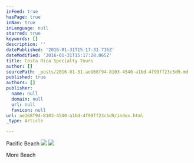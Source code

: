 ```yaml
---
inFeed: true
hasPage: true
inNav: true
inLanguage: null
starred: true
keywords: []
description: ''
datePublished: '2016-01-31T15:17:31.716Z'
dateModified: '2016-01-31T15:17:28.065Z'
title: Costa Rica Specialty Tours
author: []
sourcePath: _posts/2016-01-31-ae168f94-8103-4540-a1bd-4f99ff23c5d9.md
published: true
authors: []
publisher:
  name: null
  domain: null
  url: null
  favicon: null
url: ae168f94-8103-4540-a1bd-4f99ff23c5d9/index.html
_type: Article

---
```

Pacific Beach
![](https://the-grid-user-content.s3-us-west-2.amazonaws.com/c1d16486-342b-4837-8f01-fd480731abc1.jpg)
![](https://the-grid-user-content.s3-us-west-2.amazonaws.com/a1ea39b2-3189-413a-88d5-206abc108fd8.jpg)

More Beach